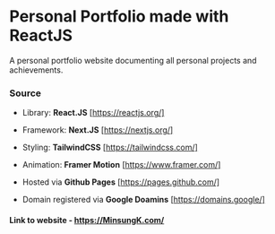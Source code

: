 # Personal Portfolio made with ReactJS

A personal portfolio website documenting all personal projects and achievements. 

### Source

- Library: **React.JS** [https://reactjs.org/]
- Framework: **Next.JS** [https://nextjs.org/]
- Styling: **TailwindCSS** [https://tailwindcss.com/]
- Animation: **Framer Motion** [https://www.framer.com/]


- Hosted via **Github Pages** [https://pages.github.com/]
- Domain registered via **Google Doamins** [https://domains.google/]

#### Link to website - https://MinsungK.com/
